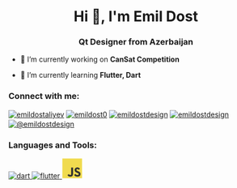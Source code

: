 <h1 align="center">Hi 👋, I'm Emil Dost</h1>
<h3 align="center">Qt Designer from Azerbaijan</h3>

- 🔭 I’m currently working on **CanSat Competition**

- 🌱 I’m currently learning **Flutter, Dart**

<h3 align="left">Connect with me:</h3>
<p align="left">
<a href="https://linkedin.com/in/emildostaliyev" target="blank"><img align="center" src="https://raw.githubusercontent.com/rahuldkjain/github-profile-readme-generator/master/src/images/icons/Social/linked-in-alt.svg" alt="emildostaliyev" height="30" width="40" /></a>
<a href="https://instagram.com/emildost0" target="blank"><img align="center" src="https://raw.githubusercontent.com/rahuldkjain/github-profile-readme-generator/master/src/images/icons/Social/instagram.svg" alt="emildost0" height="30" width="40" /></a>
<a href="https://dribbble.com/emildost" target="blank"><img align="center" src="https://raw.githubusercontent.com/rahuldkjain/github-profile-readme-generator/master/src/images/icons/Social/dribbble.svg" alt="emildostdesign" height="30" width="40" /></a>
<a href="https://www.behance.net/emildostaliyev" target="blank"><img align="center" src="https://raw.githubusercontent.com/rahuldkjain/github-profile-readme-generator/master/src/images/icons/Social/behance.svg" alt="emildostdesign" height="30" width="40" /></a>
<a href="https://medium.com/@emildost" target="blank"><img align="center" src="https://raw.githubusercontent.com/rahuldkjain/github-profile-readme-generator/master/src/images/icons/Social/medium.svg" alt="@emildostdesign" height="30" width="40" /></a>
</p>

<h3 align="left">Languages and Tools:</h3>
<p align="left"> <a href="https://dart.dev" target="_blank" rel="noreferrer"> <img src="https://www.vectorlogo.zone/logos/dartlang/dartlang-icon.svg" alt="dart" width="40" height="40"/> </a> <a href="https://flutter.dev" target="_blank" rel="noreferrer"> <img src="https://www.vectorlogo.zone/logos/flutterio/flutterio-icon.svg" alt="flutter" width="40" height="40"/> </a> <a href="https://developer.mozilla.org/en-US/docs/Web/JavaScript" target="_blank" rel="noreferrer"> <img src="https://raw.githubusercontent.com/devicons/devicon/master/icons/javascript/javascript-original.svg" alt="javascript" width="40" height="40"/> </a> </p>

